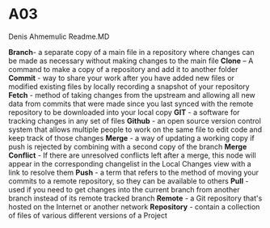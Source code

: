 # A03
Denis Ahmemulic Readme.MD

**Branch**- a separate copy of a main file in a repository where changes can be made as necessary without making changes to the main file
**Clone** – A command to make a copy of a repository and add it to another folder
**Commit** - way to share your work after you have added new files or modified existing files by locally recording a snapshot of your repository
**Fetch** - method of taking changes from the upstream and allowing all new data from commits that were made since you last synced with the remote repository to be downloaded into your local copy
**GIT** - a software for tracking changes in any set of files
**Github** - an open source version control system that allows multiple people to work on the same file to edit code and keep track of those changes
**Merge** - a way of updating a working copy if push is rejected by combining with a second copy of the branch
**Merge Conflict** - If there are unresolved conflicts left after a merge, this node will appear in the corresponding changelist in the Local Changes view with a link to resolve them
**Push** - a term that refers to the method of moving your commits to a remote repository, so they can be available to others
**Pull** - used if you need to get changes into the current branch from another branch instead of its remote tracked branch
**Remote** - a Git repository that's hosted on the Internet or another network
**Repository** -  contain a collection of files of various different versions of a Project       

